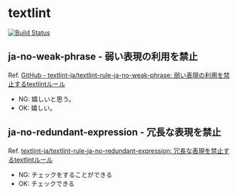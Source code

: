 # textlint

[![Build Status](https://travis-ci.org/assout/textlint-sandbox.svg?branch=master)](https://travis-ci.org/assout/textlint-sandbox)

## ja-no-weak-phrase - 弱い表現の利用を禁止

Ref. [GitHub - textlint-ja/textlint-rule-ja-no-weak-phrase: 弱い表現の利用を禁止するtextlintルール](https://github.com/textlint-ja/textlint-rule-ja-no-weak-phrase)

- NG: 嬉しいと思う。
- OK: 嬉しい。

## ja-no-redundant-expression - 冗長な表現を禁止

Ref. [textlint-ja/textlint-rule-ja-no-redundant-expression: 冗長な表現を禁止するtextlintルール](https://github.com/textlint-ja/textlint-rule-ja-no-redundant-expression)

- NG: チェックをすることができる
- OK: チェックできる



